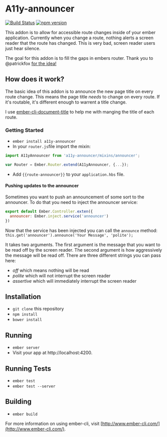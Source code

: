 # A11y-announcer 
[![Build Status](https://travis-ci.org/Robdel12/a11y-announcer.svg?branch=master)](https://travis-ci.org/Robdel12/a11y-announcer) 
[![npm version](https://badge.fury.io/js/a11y-announcer.svg)](http://badge.fury.io/js/a11y-announcer)

This addon is to allow for accessible route changes inside of your ember application.
Currently when you change a route, nothing alerts a screen reader that the route
has changed. This is very bad, screen reader users just hear silence.

The goal for this addon is to fill the gaps in embers router. Thank you to
@patrickfox [for the idea!](https://vimeo.com/117614181)

## How does it work?
The basic idea of this addon is to announce the new page title on every route change. This means the page title _needs_ to change on every route. If it's routable, it's different enough to warrent a title change. 

I use [ember-cli-document-title](https://github.com/kimroen/ember-cli-document-title) to help me with manging the title of each route. 

### Getting Started

- `ember install a11y-announcer`
- In your `router.js`file import the mixin:
```js
import A11yAnnouncer from 'a11y-announcer/mixins/announcer';

var Router = Ember.Router.extend(A11yAnnouncer, {...});
```
- Add `{{route-announcer}}` to your `application.hbs` file.

#### Pushing updates to the announcer

Sometimes you want to push an announcement of some sort to the announcer.
To do that you need to inject the announcer service:

```js
export default Ember.Controller.exten({
  announcer: Ember.inject.service('announcer')
})
```
Now that the service has been injected you can call the `announce` method:
`this.get('announcer').announce('Your Message', 'polite');`

It takes two arguments. The first argument is the message that you want to be
read off by the screen reader. The second argument is how aggressively the message
will be read off. There are three different strings you can pass here:
- _off_ which means nothing will be read
- _polite_ which will not interrupt the screen reader
- _assertive_ which will immediately interrupt the screen reader

## Installation

* `git clone` this repository
* `npm install`
* `bower install`

## Running

* `ember server`
* Visit your app at http://localhost:4200.

## Running Tests

* `ember test`
* `ember test --server`

## Building

* `ember build`

For more information on using ember-cli, visit [http://www.ember-cli.com/](http://www.ember-cli.com/).
